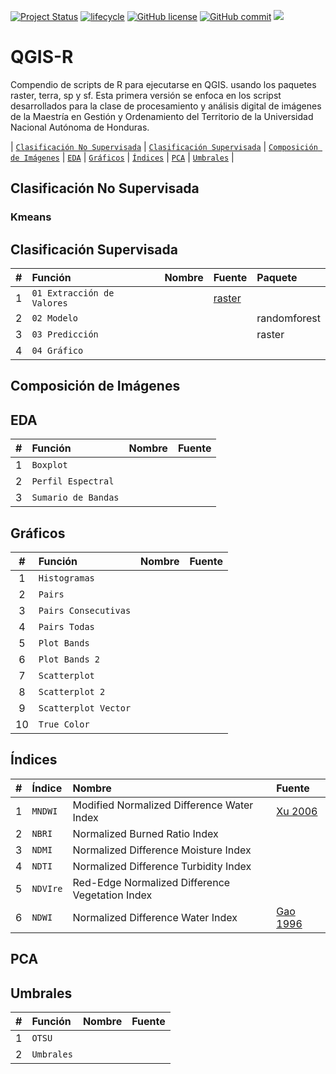 <!-- badges: start -->
[![Project Status](https://www.repostatus.org/badges/latest/active.svg)](https://www.repostatus.org/#active)
[![lifecycle](https://img.shields.io/badge/lifecycle-stable-brightgreen.svg)](https://www.tidyverse.org/lifecycle/#stable)
[![GitHub license](https://img.shields.io/github/license/Naereen/StrapDown.js.svg)](https://github.com/Naereen/StrapDown.js/blob/master/LICENSE)
[![GitHub commit](https://img.shields.io/github/last-commit/pcm-dpc/COVID-19)](https://github.com/klauswiese/QGIS-R/commits)
![](https://visitor-badge.laobi.icu/badge?page_id=klauswiese.klauswiese/QGIS-R) 
<!-- badges: end -->


# QGIS-R
Compendio de scripts de R para ejecutarse en QGIS. usando los paquetes raster, terra, sp y sf. Esta primera versión se enfoca en los scripst desarrollados para la clase de procesamiento y análisis digital de imágenes de la Maestría en Gestión y Ordenamiento del Territorio de la Universidad Nacional Autónoma de Honduras.

\| [`Clasificación No Supervisada`](#clasificación-no-supervisada) \| [`Clasificación Supervisada`](#clasificación-supervisada) \| [`Composición de Imágenes`](#composición-de-imágenes) \| [`EDA`](#eda) \| [`Gráficos`](#gráficos) \| [`Índices`](#índices) \| [`PCA`](#pca) \| [`Umbrales`](#umbrales) \| 

## Clasificación No Supervisada

### Kmeans

## Clasificación Supervisada

| # | Función | Nombre |Fuente | Paquete |
| :---: | :--- | :--- | :--- | :--- |
| 1 | `01 Extracción de Valores` | | [raster](https://cran.r-project.org/web/packages/raster/index.html) |
| 2 | `02 Modelo` | | | randomforest |
| 3 | `03 Predicción` | | | raster |
| 4 | `04 Gráfico` | | | |

## Composición de Imágenes

## EDA

| # | Función | Nombre |Fuente |
| :---: | :--- | :--- | :--- | 
| 1 | `Boxplot` | |
| 2 | `Perfil Espectral` | | | 
| 3 | `Sumario de Bandas` | | |

## Gráficos

| # | Función | Nombre |Fuente |
| :---: | :--- | :--- | :--- | 
| 1 | `Histogramas` | |
| 2 | `Pairs` | | | 
| 3 | `Pairs Consecutivas` | | |
| 4 | `Pairs Todas` | |
| 5 | `Plot Bands` | | | 
| 6 | `Plot Bands 2` | | |
| 7 | `Scatterplot` | | |
| 8 | `Scatterplot 2` | |
| 9 | `Scatterplot Vector` | | | 
| 10 | `True Color` | | |

## Índices

| # | Índice | Nombre |Fuente |
| :---: | :--- | :--- | :--- | 
| 1 | `MNDWI` | Modified Normalized Difference Water Index | [Xu 2006](https://www.tandfonline.com/doi/abs/10.1080/01431160600589179) |
| 2 | `NBRI` | Normalized Burned Ratio Index | | 
| 3 | `NDMI` | Normalized Difference Moisture Index | |
| 4 | `NDTI` | Normalized Difference Turbidity Index | |
| 5 | `NDVIre` | Red-Edge Normalized Difference Vegetation Index | |
| 6 | `NDWI` | Normalized Difference Water Index | [Gao 1996](https://cpb-us-w2.wpmucdn.com/sites.udel.edu/dist/d/1835/files/2014/06/NDWI-A-Normalized-Difference-Water-Index-for-Remote-Sensing-of-Vegetation-Liquid-Water-From-Space-1ko95nn.pdf) |


## PCA

## Umbrales

| # | Función | Nombre |Fuente |
| :---: | :--- | :--- | :--- | 
| 1 | `OTSU` | |
| 2 | `Umbrales` | | | 
